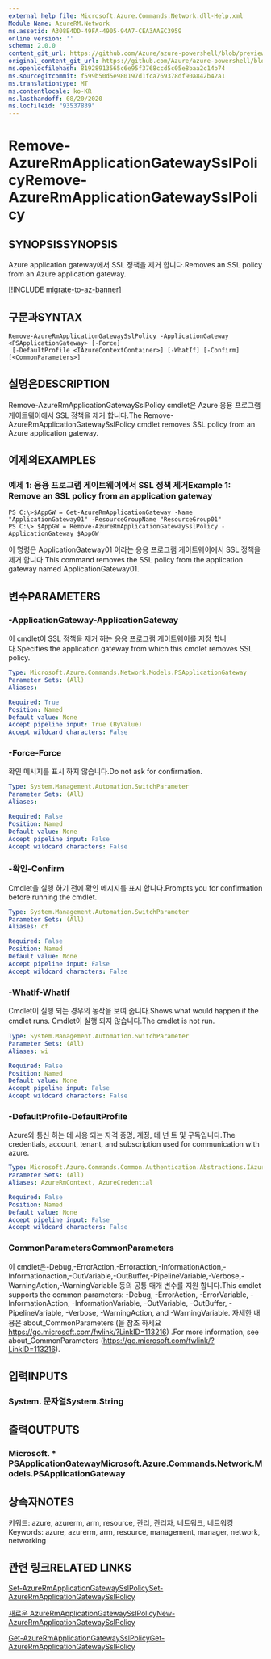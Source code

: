 ```yaml
---
external help file: Microsoft.Azure.Commands.Network.dll-Help.xml
Module Name: AzureRM.Network
ms.assetid: A308E4DD-49FA-4905-94A7-CEA3AAEC3959
online version: ''
schema: 2.0.0
content_git_url: https://github.com/Azure/azure-powershell/blob/preview/src/ResourceManager/Network/Commands.Network/help/Remove-AzureRmApplicationGatewaySslPolicy.md
original_content_git_url: https://github.com/Azure/azure-powershell/blob/preview/src/ResourceManager/Network/Commands.Network/help/Remove-AzureRmApplicationGatewaySslPolicy.md
ms.openlocfilehash: 81928913565c6e95f3768ccd5c05e8baa2c14b74
ms.sourcegitcommit: f599b50d5e980197d1fca769378df90a842b42a1
ms.translationtype: MT
ms.contentlocale: ko-KR
ms.lasthandoff: 08/20/2020
ms.locfileid: "93537839"
---
```

# <span data-ttu-id="95c93-101">Remove-AzureRmApplicationGatewaySslPolicy</span><span class="sxs-lookup"><span data-stu-id="95c93-101">Remove-AzureRmApplicationGatewaySslPolicy</span></span>

## <span data-ttu-id="95c93-102">SYNOPSIS</span><span class="sxs-lookup"><span data-stu-id="95c93-102">SYNOPSIS</span></span>
<span data-ttu-id="95c93-103">Azure application gateway에서 SSL 정책을 제거 합니다.</span><span class="sxs-lookup"><span data-stu-id="95c93-103">Removes an SSL policy from an Azure application gateway.</span></span>

[!INCLUDE [migrate-to-az-banner](../../includes/migrate-to-az-banner.md)]

## <span data-ttu-id="95c93-104">구문과</span><span class="sxs-lookup"><span data-stu-id="95c93-104">SYNTAX</span></span>

```
Remove-AzureRmApplicationGatewaySslPolicy -ApplicationGateway <PSApplicationGateway> [-Force]
 [-DefaultProfile <IAzureContextContainer>] [-WhatIf] [-Confirm] [<CommonParameters>]
```

## <span data-ttu-id="95c93-105">설명은</span><span class="sxs-lookup"><span data-stu-id="95c93-105">DESCRIPTION</span></span>
<span data-ttu-id="95c93-106">Remove-AzureRmApplicationGatewaySslPolicy cmdlet은 Azure 응용 프로그램 게이트웨이에서 SSL 정책을 제거 합니다.</span><span class="sxs-lookup"><span data-stu-id="95c93-106">The Remove-AzureRmApplicationGatewaySslPolicy cmdlet removes SSL policy from an Azure application gateway.</span></span>

## <span data-ttu-id="95c93-107">예제의</span><span class="sxs-lookup"><span data-stu-id="95c93-107">EXAMPLES</span></span>

### <span data-ttu-id="95c93-108">예제 1: 응용 프로그램 게이트웨이에서 SSL 정책 제거</span><span class="sxs-lookup"><span data-stu-id="95c93-108">Example 1: Remove an SSL policy from an application gateway</span></span>
```
PS C:\>$AppGW = Get-AzureRmApplicationGateway -Name "ApplicationGateway01" -ResourceGroupName "ResourceGroup01"
PS C:\> $AppGW = Remove-AzureRmApplicationGatewaySslPolicy -ApplicationGateway $AppGW
```

<span data-ttu-id="95c93-109">이 명령은 ApplicationGateway01 이라는 응용 프로그램 게이트웨이에서 SSL 정책을 제거 합니다.</span><span class="sxs-lookup"><span data-stu-id="95c93-109">This command removes the SSL policy from the application gateway named ApplicationGateway01.</span></span>

## <span data-ttu-id="95c93-110">변수</span><span class="sxs-lookup"><span data-stu-id="95c93-110">PARAMETERS</span></span>

### <span data-ttu-id="95c93-111">-ApplicationGateway</span><span class="sxs-lookup"><span data-stu-id="95c93-111">-ApplicationGateway</span></span>
<span data-ttu-id="95c93-112">이 cmdlet이 SSL 정책을 제거 하는 응용 프로그램 게이트웨이를 지정 합니다.</span><span class="sxs-lookup"><span data-stu-id="95c93-112">Specifies the application gateway from which this cmdlet removes SSL policy.</span></span>

```yaml
Type: Microsoft.Azure.Commands.Network.Models.PSApplicationGateway
Parameter Sets: (All)
Aliases: 

Required: True
Position: Named
Default value: None
Accept pipeline input: True (ByValue)
Accept wildcard characters: False
```

### <span data-ttu-id="95c93-113">-Force</span><span class="sxs-lookup"><span data-stu-id="95c93-113">-Force</span></span>
<span data-ttu-id="95c93-114">확인 메시지를 표시 하지 않습니다.</span><span class="sxs-lookup"><span data-stu-id="95c93-114">Do not ask for confirmation.</span></span>

```yaml
Type: System.Management.Automation.SwitchParameter
Parameter Sets: (All)
Aliases: 

Required: False
Position: Named
Default value: None
Accept pipeline input: False
Accept wildcard characters: False
```

### <span data-ttu-id="95c93-115">-확인</span><span class="sxs-lookup"><span data-stu-id="95c93-115">-Confirm</span></span>
<span data-ttu-id="95c93-116">Cmdlet을 실행 하기 전에 확인 메시지를 표시 합니다.</span><span class="sxs-lookup"><span data-stu-id="95c93-116">Prompts you for confirmation before running the cmdlet.</span></span>

```yaml
Type: System.Management.Automation.SwitchParameter
Parameter Sets: (All)
Aliases: cf

Required: False
Position: Named
Default value: None
Accept pipeline input: False
Accept wildcard characters: False
```

### <span data-ttu-id="95c93-117">-WhatIf</span><span class="sxs-lookup"><span data-stu-id="95c93-117">-WhatIf</span></span>
<span data-ttu-id="95c93-118">Cmdlet이 실행 되는 경우의 동작을 보여 줍니다.</span><span class="sxs-lookup"><span data-stu-id="95c93-118">Shows what would happen if the cmdlet runs.</span></span>
<span data-ttu-id="95c93-119">Cmdlet이 실행 되지 않습니다.</span><span class="sxs-lookup"><span data-stu-id="95c93-119">The cmdlet is not run.</span></span>

```yaml
Type: System.Management.Automation.SwitchParameter
Parameter Sets: (All)
Aliases: wi

Required: False
Position: Named
Default value: None
Accept pipeline input: False
Accept wildcard characters: False
```

### <span data-ttu-id="95c93-120">-DefaultProfile</span><span class="sxs-lookup"><span data-stu-id="95c93-120">-DefaultProfile</span></span>
<span data-ttu-id="95c93-121">Azure와 통신 하는 데 사용 되는 자격 증명, 계정, 테 넌 트 및 구독입니다.</span><span class="sxs-lookup"><span data-stu-id="95c93-121">The credentials, account, tenant, and subscription used for communication with azure.</span></span>

```yaml
Type: Microsoft.Azure.Commands.Common.Authentication.Abstractions.IAzureContextContainer
Parameter Sets: (All)
Aliases: AzureRmContext, AzureCredential

Required: False
Position: Named
Default value: None
Accept pipeline input: False
Accept wildcard characters: False
```

### <span data-ttu-id="95c93-122">CommonParameters</span><span class="sxs-lookup"><span data-stu-id="95c93-122">CommonParameters</span></span>
<span data-ttu-id="95c93-123">이 cmdlet은-Debug,-ErrorAction,-Erroraction,-InformationAction,-Informationaction,-OutVariable,-OutBuffer,-PipelineVariable,-Verbose,-WarningAction,-WarningVariable 등의 공통 매개 변수를 지원 합니다.</span><span class="sxs-lookup"><span data-stu-id="95c93-123">This cmdlet supports the common parameters: -Debug, -ErrorAction, -ErrorVariable, -InformationAction, -InformationVariable, -OutVariable, -OutBuffer, -PipelineVariable, -Verbose, -WarningAction, and -WarningVariable.</span></span> <span data-ttu-id="95c93-124">자세한 내용은 about_CommonParameters (을 참조 하세요 https://go.microsoft.com/fwlink/?LinkID=113216) .</span><span class="sxs-lookup"><span data-stu-id="95c93-124">For more information, see about_CommonParameters (https://go.microsoft.com/fwlink/?LinkID=113216).</span></span>

## <span data-ttu-id="95c93-125">입력</span><span class="sxs-lookup"><span data-stu-id="95c93-125">INPUTS</span></span>

### <span data-ttu-id="95c93-126">System. 문자열</span><span class="sxs-lookup"><span data-stu-id="95c93-126">System.String</span></span>

## <span data-ttu-id="95c93-127">출력</span><span class="sxs-lookup"><span data-stu-id="95c93-127">OUTPUTS</span></span>

### <span data-ttu-id="95c93-128">Microsoft. \* PSApplicationGateway</span><span class="sxs-lookup"><span data-stu-id="95c93-128">Microsoft.Azure.Commands.Network.Models.PSApplicationGateway</span></span>

## <span data-ttu-id="95c93-129">상속자</span><span class="sxs-lookup"><span data-stu-id="95c93-129">NOTES</span></span>
<span data-ttu-id="95c93-130">키워드: azure, azurerm, arm, resource, 관리, 관리자, 네트워크, 네트워킹</span><span class="sxs-lookup"><span data-stu-id="95c93-130">Keywords: azure, azurerm, arm, resource, management, manager, network, networking</span></span>

## <span data-ttu-id="95c93-131">관련 링크</span><span class="sxs-lookup"><span data-stu-id="95c93-131">RELATED LINKS</span></span>

[<span data-ttu-id="95c93-132">Set-AzureRmApplicationGatewaySslPolicy</span><span class="sxs-lookup"><span data-stu-id="95c93-132">Set-AzureRmApplicationGatewaySslPolicy</span></span>](./Set-AzureRmApplicationGatewaySslPolicy.md)

[<span data-ttu-id="95c93-133">새로운 AzureRmApplicationGatewaySslPolicy</span><span class="sxs-lookup"><span data-stu-id="95c93-133">New-AzureRmApplicationGatewaySslPolicy</span></span>](./New-AzureRmApplicationGatewaySslPolicy.md)

[<span data-ttu-id="95c93-134">Get-AzureRmApplicationGatewaySslPolicy</span><span class="sxs-lookup"><span data-stu-id="95c93-134">Get-AzureRmApplicationGatewaySslPolicy</span></span>](./Get-AzureRmApplicationGatewaySslPolicy.md)

